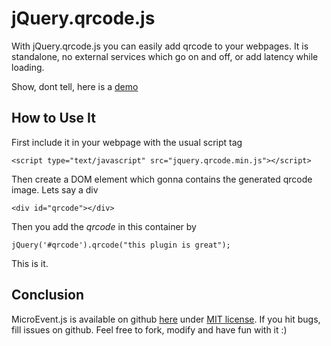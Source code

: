 # jQuery.qrcode.js

With jQuery.qrcode.js you can easily add qrcode to your webpages.
It is standalone, no external services which go on and off, or add latency
while loading.

Show, dont tell, here is a <a href='examples/demo.html'>demo</a>

## How to Use It

First include it in your webpage with the usual script tag
    
    <script type="text/javascript" src="jquery.qrcode.min.js"></script>

Then create a DOM element which gonna contains the generated qrcode image. Lets say
a div

    <div id="qrcode"></div>

Then you add the *qrcode* in this container by

    jQuery('#qrcode').qrcode("this plugin is great");

This is it.

## Conclusion

MicroEvent.js is available on github <a href='https://github.com/jeromeetienne/jquery-qrcode'>here</a>
under <a href='https://github.com/jeromeetienne/jquery-qrcode.js/blob/master/MIT-LICENSE.txt'>MIT license</a>.
If you hit bugs, fill issues on github.
Feel free to fork, modify and have fun with it :)